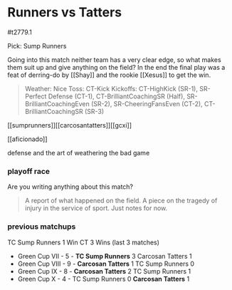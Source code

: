 # Runners vs Tatters

#t2779.1

Pick: Sump Runners

Going into this match neither team has a very clear edge, so what makes them suit up and give anything on the field? In the end the final play was a feat of derring-do by [[Shay]] and the rookie [[Xesus]] to get the win.

> Weather: Nice
> Toss: CT-Kick
> Kickoffs: CT-HighKick (SR-1), SR-Perfect Defense (CT-1), CT-BrilliantCoachingSR (Half), SR-BrilliantCoachingEven (SR-2), SR-CheeringFansEven (CT-2), CT-BrilliantCoachingSR (SR-3)

[[sumprunners]][[carcosantatters]][[gcxi]]

[[aficionado]] 

defense and the art of weathering the bad game

### playoff race



Are you writing anything about this match?

> A report of what happened on the field.
> A piece on the tragedy of injury in the service of sport.
> Just notes for now.

### previous matchups

TC Sump Runners 1 Win
CT 3 Wins (last 3 matches)

* Green Cup VII - 5 - **TC Sump Runners** 3 Carcosan Tatters 1
* Green Cup VIII - 9 - **Carcosan Tatters** 1 TC Sump Runners 0
* Green Cup IX - 8 - **Carcosan Tatters** 2 TC Sump Runners 1
* Green Cup X - 4 - TC Sump Runners 0 **Carcosan Tatters** 1
